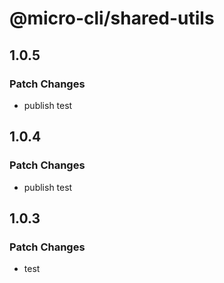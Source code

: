 # @micro-cli/shared-utils

## 1.0.5

### Patch Changes

- publish test

## 1.0.4

### Patch Changes

- publish test

## 1.0.3

### Patch Changes

- test
